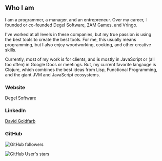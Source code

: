 ## Who I am

I am a programmer, a manager, and an entrepreneur. Over my career, I founded or co-founded Degel Software, 2AM Games, and Vringo.

I've worked at all levels in these companies, but my true passion is using the best tools to create the best tools. For me, this usually means programming, but I also enjoy woodworking, cooking, and other creative skills.

Currently, most of my work is for clients, and is mostly in JavaScript or (all too often) in Google Docs or meetings.  But, my current favorite langauge is Clojure, which combines the best ideas from Lisp, Functional Programming, and the giant JVM and JavaScript ecosystems.

### Website

[Degel Software](http://degel.com)

### LinkedIn

[David Goldfarb](https://www.linkedin.com/in/davidegoldfarb/)

### GitHub

![GitHub followers](https://img.shields.io/github/followers/deg?style=social)

![GitHub User's stars](https://img.shields.io/github/stars/deg?style=social)

<!--
**deg/deg** is a ✨ _special_ ✨ repository because its `README.md` (this file) appears on your GitHub profile.

See ideas here: https://catalins.tech/how-to-create-a-kickass-github-profile-page?utm_source=tldrnewsletter

Here are some ideas to get you started:

- 🔭 I’m currently working on ...
- 🌱 I’m currently learning ...
- 👯 I’m looking to collaborate on ...
- 🤔 I’m looking for help with ...
- 💬 Ask me about ...
- 📫 How to reach me: ...
- 😄 Pronouns: ...
- ⚡ Fun fact: ...
-->
